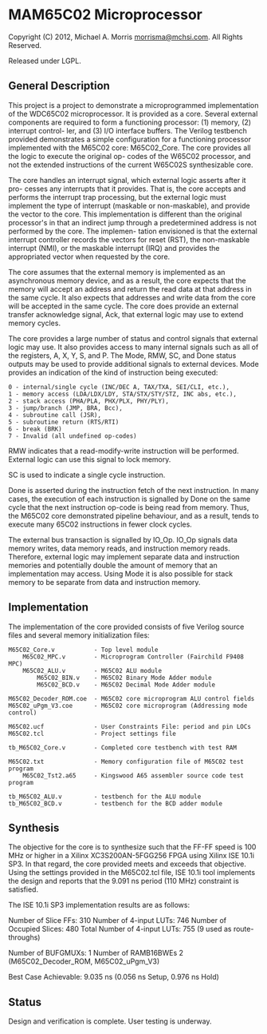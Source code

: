 MAM65C02 Microprocessor
=======================

Copyright (C) 2012, Michael A. Morris <morrisma@mchsi.com>.
All Rights Reserved.

Released under LGPL.

General Description
-------------------

This project is a project to demonstrate a microprogrammed implementation of the
WDC65C02 microprocessor. It is provided as a core. Several external components
are required to form a functioning processor: (1) memory, (2) interrupt control-
ler, and (3) I/O interface buffers. The Verilog testbench provided demonstrates
a simple configuration for a functioning processor implemented with the M65C02
core: M65C02_Core. The core provides all the logic to execute the original op-
codes of the W65C02 processor, and not the extended instructions of the current
W65C02S synthesizable core.

The core handles an interrupt signal, which external logic asserts after it pro-
cesses any interrupts that it provides. That is, the core accepts and performs
the interrupt trap processing, but the external logic must implement the type of
interrupt (maskable or non-maskable), and provide the vector to the core. This
implementation is different than the original processor's in that an indirect
jump through a predetermined address is not performed by the core. The implemen-
tation envisioned is that the external interrupt controller records the vectors
for reset (RST), the non-maskable interrupt (NMI), or the maskable interrupt
(IRQ) and provides the appropriated vector when requested by the core.

The core assumes that the external memory is implemented as an asynchronous
memory device, and as a result, the core expects that the memory will accept an
address and return the read data at that address in the same cycle. It also
expects that addresses and write data from the core will be accepted in the same
cycle. The core does provide an external transfer acknowledge signal, Ack, that
external logic may use to extend memory cycles.

The core provides a large number of status and control signals that external
logic may use. It also provides access to many internal signals such as all of
the registers, A, X, Y, S, and P. The Mode, RMW, SC, and Done status outputs 
may be used to provide additional signals to external devices. Mode provides an
indication of the kind of instruction being executed:

    0 - internal/single cycle (INC/DEC A, TAX/TXA, SEI/CLI, etc.),
    1 - memory access (LDA/LDX/LDY, STA/STX/STY/STZ, INC abs, etc.),
    2 - stack access (PHA/PLA, PHX/PLX, PHY/PLY),
    3 - jump/branch (JMP, BRA, Bcc),
    4 - subroutine call (JSR),
    5 - subroutine return (RTS/RTI)
    6 - break (BRK)
    7 - Invalid (all undefined op-codes)

RMW indicates that a read-modify-write instruction will be performed. External
logic can use this signal to lock memory.

SC is used to indicate a single cycle instruction.

Done is asserted during the instruction fetch of the next instruction. In many
cases, the execution of each instruction is signalled by Done on the same cycle
that the next instruction op-code is being read from memory. Thus, the M65C02
core demonstrated pipeline behaviour, and as a result, tends to execute many
65C02 instructions in fewer clock cycles.

The external bus transaction is signalled by IO_Op. IO_Op signals data memory
writes, data memory reads, and instruction memory reads. Therefore, external
logic may implement separate data and instruction memories and potentially
double the amount of memory that an implementation may access. Using Mode it is
also possible for stack memory to be separate from data and instruction memory.

Implementation
--------------

The implementation of the core provided consists of five Verilog source files
and several memory initialization files:

    M65C02_Core.v           - Top level module
        M65C02_MPC.v        - Microprogram Controller (Fairchild F9408 MPC)
        M65C02_ALU.v        - M65C02 ALU module
            M65C02_BIN.v    - M65C02 Binary Mode Adder module
            M65C02_BCD.v    - M65C02 Decimal Mode Adder module
    
    M65C02_Decoder_ROM.coe  - M65C02 core microprogram ALU control fields
    M65C02_uPgm_V3.coe      - M65C02 core microprogram (Addressing mode control)

    M65C02.ucf              - User Constraints File: period and pin LOCs
    M65C02.tcl              - Project settings file
    
    tb_M65C02_Core.v        - Completed core testbench with test RAM
    
    M65C02.txt              - Memory configuration file of M65C02 test program
        M65C02_Tst2.a65     - Kingswood A65 assembler source code test program

    tb_M65C02_ALU.v         - testbench for the ALU module
    tb_M65C02_BCD.v         - testbench for the BCD adder module

Synthesis
---------

The objective for the core is to synthesize such that the FF-FF speed is 100 MHz
or higher in a Xilinx XC3S200AN-5FGG256 FPGA using Xilinx ISE 10.1i SP3. In that
regard, the core provided meets and exceeds that objective. Using the settings
provided in the M65C02.tcl file, ISE 10.1i tool implements the design and
reports that the 9.091 ns period (110 MHz) constraint is satisfied.

The ISE 10.1i SP3 implementation results are as follows:

Number of Slice FFs:            310
Number of 4-input LUTs:         746
Number of Occupied Slices:      480
Total Number of 4-input LUTs:   755 (9 used as route-throughs)

Number of BUFGMUXs:             1
Number of RAMB16BWEs            2   (M65C02_Decoder_ROM, M65C02_uPgm_V3)

Best Case Achievable:           9.035 ns (0.056 ns Setup, 0.976 ns Hold)

Status
------

Design and verification is complete. User testing is underway. 